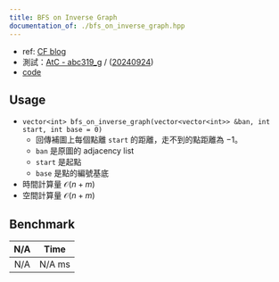 ```yaml
---
title: BFS on Inverse Graph
documentation_of: ./bfs_on_inverse_graph.hpp
---
```


- ref: [CF blog](https://codeforces.com/blog/entry/93801)
- 測試：[AtC - abc319_g](https://atcoder.jp/contests/abc319/tasks/abc319_g) / ([20240924](https://atcoder.jp/contests/abc319/submissions/58066261))
- [code](./bfs_on_inverse_graph.cpp)

## Usage

- `vector<int> bfs_on_inverse_graph(vector<vector<int>> &ban, int start, int base = 0)`
    - 回傳補圖上每個點離 `start` 的距離，走不到的點距離為 $-1$。
    - `ban` 是原圖的 adjacency list
    - `start` 是起點
    - `base` 是點的編號基底
- 時間計算量 $\mathcal{O}(n + m)$
- 空間計算量 $\mathcal{O}(n + m)$

## Benchmark

| N/A | Time |
| :-: | :--: |
| N/A | N/A ms |
